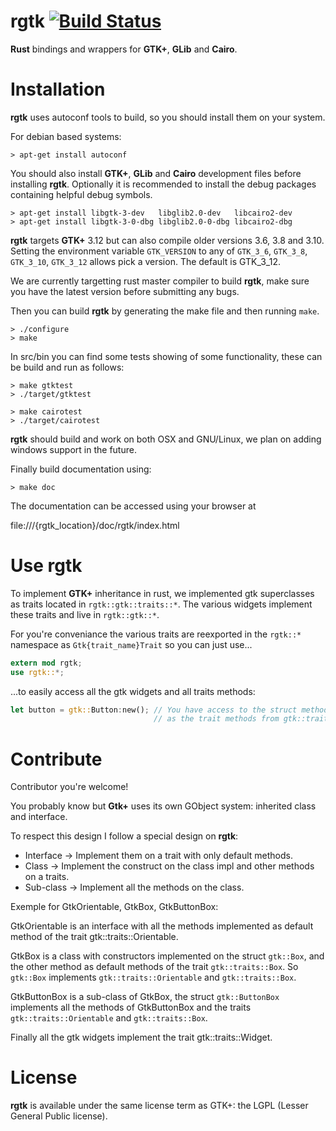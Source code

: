 rgtk [![Build Status](https://travis-ci.org/jeremyletang/rgtk.svg?branch=master)](https://travis-ci.org/jeremyletang/rgtk)
====

__Rust__ bindings and wrappers for __GTK+__, __GLib__ and __Cairo__.

Installation
============

__rgtk__ uses autoconf tools to build, so you should install them on your system.


For debian based systems:
```Shell
> apt-get install autoconf
```

You should also install __GTK+__, __GLib__ and __Cairo__ development files before installing __rgtk__. Optionally it is recommended to install the debug packages containing helpful debug symbols.

```Shell
> apt-get install libgtk-3-dev   libglib2.0-dev   libcairo2-dev
> apt-get install libgtk-3-0-dbg libglib2.0-0-dbg libcairo2-dbg
```

__rgtk__ targets __GTK+__ 3.12 but can also compile older versions 3.6, 3.8 and 3.10. Setting the environment variable `GTK_VERSION` to any of `GTK_3_6`, `GTK_3_8`, `GTK_3_10`, `GTK_3_12` allows pick a version. The default is GTK_3_12.

We are currently targetting rust master compiler to build __rgtk__, make sure you have the latest version before submitting any bugs.

Then you can build __rgtk__ by generating the make file and then running `make`.

```Shell
> ./configure
> make
```

In src/bin you can find some tests showing of some functionality, these can be build and run as follows:
```Shell
> make gtktest
> ./target/gtktest

> make cairotest
> ./target/cairotest
```

__rgtk__ should build and work on both OSX and GNU/Linux, we plan on adding windows support in the future.


Finally build documentation using:

```Shell
> make doc
```

The documentation can be accessed using your browser at

file:///{rgtk_location}/doc/rgtk/index.html

Use __rgtk__
============

To implement __GTK+__ inheritance in rust, we implemented gtk superclasses as traits located in `rgtk::gtk::traits::*`. The various widgets implement these traits and live in `rgtk::gtk::*`.

For you're conveniance the various traits are reexported in the `rgtk::*` namespace as `Gtk{trait_name}Trait` so you can just use...

```Rust
extern mod rgtk;
use rgtk::*;
```

...to easily access all the gtk widgets and all traits methods:

```Rust
let button = gtk::Button:new(); // You have access to the struct methods of gtk::Button aswell
                                // as the trait methods from gtk::traits::Button as GtkButtonTrait.
```

Contribute
==========

Contributor you're welcome!

You probably know but __Gtk+__ uses its own GObject system: inherited class and interface.

To respect this design I follow a special design on __rgtk__:

* Interface -> Implement them on a trait with only default methods.
* Class -> Implement the construct on the class impl and other methods on a traits.
* Sub-class -> Implement all the methods on the class.

Exemple for GtkOrientable, GtkBox, GtkButtonBox:

GtkOrientable is an interface with all the methods implemented as default method of the trait gtk::traits::Orientable.

GtkBox is a class with constructors implemented on the struct `gtk::Box`, and the other method as default methods of the trait `gtk::traits::Box`. So `gtk::Box` implements `gtk::traits::Orientable` and `gtk::traits::Box`.

GtkButtonBox is a sub-class of GtkBox, the struct `gtk::ButtonBox` implements all the methods of GtkButtonBox and the traits `gtk::traits::Orientable` and `gtk::traits::Box`.

Finally all the gtk widgets implement the trait gtk::traits::Widget.

License
=======

__rgtk__ is available under the same license term as GTK+: the LGPL (Lesser General Public license).
